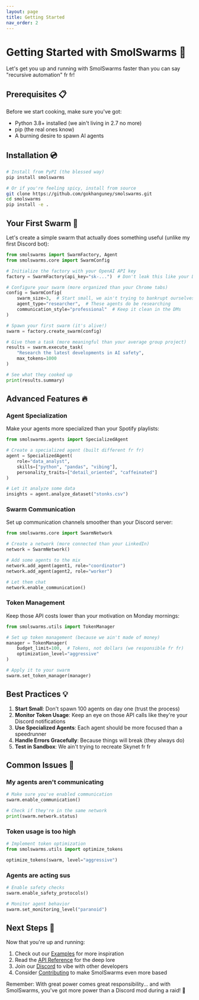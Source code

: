 ```yaml
---
layout: page
title: Getting Started
nav_order: 2
---
```


# Getting Started with SmolSwarms 🚀

Let's get you up and running with SmolSwarms faster than you can say "recursive automation" fr fr!

## Prerequisites 📋

Before we start cooking, make sure you've got:

- Python 3.8+ installed (we ain't living in 2.7 no more)
- pip (the real ones know)
- A burning desire to spawn AI agents

## Installation 💿

```bash
# Install from PyPI (the blessed way)
pip install smolswarms

# Or if you're feeling spicy, install from source
git clone https://github.com/gokhanguney/smolswarms.git
cd smolswarms
pip install -e .
```

## Your First Swarm 🐝

Let's create a simple swarm that actually does something useful (unlike my first Discord bot):

```python
from smolswarms import SwarmFactory, Agent
from smolswarms.core import SwarmConfig

# Initialize the factory with your OpenAI API key
factory = SwarmFactory(api_key="sk-...")  # Don't leak this like your Discord token

# Configure your swarm (more organized than your Chrome tabs)
config = SwarmConfig(
    swarm_size=3,  # Start small, we ain't trying to bankrupt ourselves
    agent_type="researcher",  # These agents do be researching
    communication_style="professional"  # Keep it clean in the DMs
)

# Spawn your first swarm (it's alive!)
swarm = factory.create_swarm(config)

# Give them a task (more meaningful than your average group project)
results = swarm.execute_task(
    "Research the latest developments in AI safety",
    max_tokens=1000
)

# See what they cooked up
print(results.summary)
```

## Advanced Features 🔥

### Agent Specialization

Make your agents more specialized than your Spotify playlists:

```python
from smolswarms.agents import SpecializedAgent

# Create a specialized agent (built different fr fr)
agent = SpecializedAgent(
    role="data_analyst",
    skills=["python", "pandas", "vibing"],
    personality_traits=["detail_oriented", "caffeinated"]
)

# Let it analyze some data
insights = agent.analyze_dataset("stonks.csv")
```

### Swarm Communication

Set up communication channels smoother than your Discord server:

```python
from smolswarms.core import SwarmNetwork

# Create a network (more connected than your LinkedIn)
network = SwarmNetwork()

# Add some agents to the mix
network.add_agent(agent1, role="coordinator")
network.add_agent(agent2, role="worker")

# Let them chat
network.enable_communication()
```

### Token Management

Keep those API costs lower than your motivation on Monday mornings:

```python
from smolswarms.utils import TokenManager

# Set up token management (because we ain't made of money)
manager = TokenManager(
    budget_limit=100,  # Tokens, not dollars (we responsible fr fr)
    optimization_level="aggressive"
)

# Apply it to your swarm
swarm.set_token_manager(manager)
```

## Best Practices 💡

1. **Start Small**: Don't spawn 100 agents on day one (trust the process)
2. **Monitor Token Usage**: Keep an eye on those API calls like they're your Discord notifications
3. **Use Specialized Agents**: Each agent should be more focused than a speedrunner
4. **Handle Errors Gracefully**: Because things will break (they always do)
5. **Test in Sandbox**: We ain't trying to recreate Skynet fr fr

## Common Issues 🔧

### My agents aren't communicating

```python
# Make sure you've enabled communication
swarm.enable_communication()

# Check if they're in the same network
print(swarm.network.status)
```

### Token usage is too high

```python
# Implement token optimization
from smolswarms.utils import optimize_tokens

optimize_tokens(swarm, level="aggressive")
```

### Agents are acting sus

```python
# Enable safety checks
swarm.enable_safety_protocols()

# Monitor agent behavior
swarm.set_monitoring_level("paranoid")
```

## Next Steps 🎯

Now that you're up and running:

1. Check out our [Examples](./examples.html) for more inspiration
2. Read the [API Reference](./api-reference.html) for the deep lore
3. Join our [Discord](https://discord.gg/smolswarms) to vibe with other developers
4. Consider [Contributing](./contributing.html) to make SmolSwarms even more based

Remember: With great power comes great responsibility... and with SmolSwarms, you've got more power than a Discord mod during a raid! 💪
